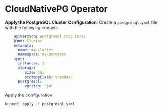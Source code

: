 # CloudNativePG Operator

**Apply the PostgreSQL Cluster Configuration**:
Create a `postgresql.yaml` file with the following content:
```yaml
    apiVersion: postgresql.cnpg.io/v1
    kind: Cluster
    metadata:
      name: my-cluster
      namespace: my-postgres
    spec:
      instances: 3
      storage:
         size: 1Gi
         storageClass: standard
      postgresql:
         version: "14"
```

Apply the configuration:
```bash
kubectl apply -f postgresql.yaml
```
